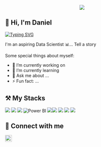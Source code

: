 <p  align="center"><img src = "Pink & Blue Futuristic Gaming Channel Youtube Intro (1).gif"></p>

## 👋 Hi, I'm Daniel  

[![Typing SVG](https://readme-typing-svg.herokuapp.com?font=robust&size=25&duration=3000&pause=1000&color=0059F7&width=435&lines=Nice+to+meet+you!;I'm+an+Aspiring+Data+Scientist+)](https://git.io/typing-svg)

I'm an aspiring Data Scientist 📊... Tell a story 

Some special things about myself:
- 🔭 I’m currently working on 
- 🌱 I’m currently learning 
- 💬 Ask me about ...
- ⚡ Fun fact: ...

## ⚒️ My Stacks
<img src="https://img.shields.io/badge/Python-FFD43B?style=for-the-badge&logo=python&logoColor=blue"> <img src="https://img.shields.io/badge/MySQL-005C84?style=for-the-badge&logo=mysql&logoColor=white"> <img src="https://img.shields.io/badge/PostgreSQL-316192?style=for-the-badge&logo=postgresql&logoColor=white">
![Power BI](https://img.shields.io/badge/PowerBI-F2C811?style=for-the-badge&logo=Power%20BI&logoColor=black) <img src="https://img.shields.io/badge/Tableau-E97627?style=for-the-badge&logo=Tableau&logoColor=white"><img src="https://img.shields.io/badge/Microsoft_Excel-217346?style=for-the-badge&logo=microsoft-excel&logoColor=white">
<img src="https://img.shields.io/badge/numpy-%23013243.svg?style=for-the-badge&logo=numpy&logoColor=white">
<img src="https://img.shields.io/badge/Pandas-2C2D72?style=for-the-badge&logo=pandas&logoColor=white"> <img src="https://img.shields.io/badge/scikit--learn-%23F7931E.svg?style=for-the-badge&logo=scikit-learn&logoColor=white"> 

## 🤝 Connect with me
[<img align="left" width="22px" src="https://cdn.jsdelivr.net/npm/simple-icons@v3/icons/linkedin.svg" />][linkedin]

[LinkedIn]: https://www.linkedin.com/in/danieltrn/
